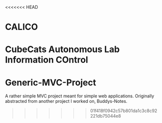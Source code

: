 <<<<<<< HEAD
# CALICO
CubeCats Autonomous Lab Information COntrol
=======
# Generic-MVC-Project
A rather simple MVC project meant for simple web applications. Originally abstracted from another project I worked on, Buddys-Notes.
>>>>>>> 01f418f0942c57b801da1c3c8c92221db75044e8
